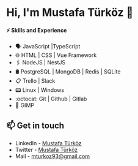 # Hi, I'm Mustafa Türköz 👋

#### ⚡ Skills and Experience
* 🗣 JavaScript |TypeScript
* 🌐 HTML | CSS | Vue Framework
* 🖇️ NodeJS | NestJS
* 🛢️ PostgreSQL | MongoDB | Redis | SQLite
* 📋 Trello | Slack
* 📟 Linux | Windows
* :octocat: Git | Github | Gitlab
* 🎨 GIMP

## 📫 Get in touch
- LinkedIn - [Mustafa Türköz](https://in.linkedin.com/in/mturkoz)
- Twitter - [Mustafa Türköz](https://twitter.com/mturkoz_tr60)
- Mail - [mturkoz93@gmail.com](mailto:mturkoz93@gmail.com)

<!--
**mturkoz93/mturkoz93** is a ✨ _special_ ✨ repository because its `README.md` (this file) appears on your GitHub profile.

Here are some ideas to get you started:

- 🔭 I’m currently working on ...
- 🌱 I’m currently learning ...
- 👯 I’m looking to collaborate on ...
- 🤔 I’m looking for help with ...
- 💬 Ask me about ...
- 📫 How to reach me: ...
- 😄 Pronouns: ...
- ⚡ Fun fact: ...
-->
